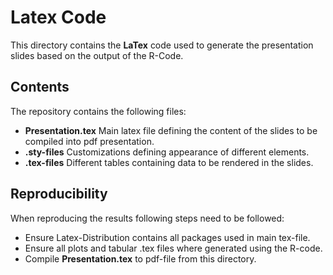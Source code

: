 # Latex Code
This directory contains the **LaTex** code used to generate the presentation slides based on the output of the R-Code.

## Contents
The repository contains the following files:
* **Presentation.tex** Main latex file defining the content of the slides to be compiled into pdf presentation.
* **.sty-files** Customizations defining appearance of different elements.
* **.tex-files** Different tables containing data to be rendered in the slides.

## Reproducibility
When reproducing the results following steps need to be followed:
* Ensure Latex-Distribution contains all packages used in main tex-file.
* Ensure all plots and tabular .tex files where generated using the R-code.
* Compile **Presentation.tex** to pdf-file from this directory.
